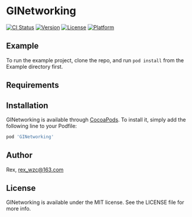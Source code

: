 # GINetworking

[![CI Status](https://img.shields.io/travis/Rex/GINetworking.svg?style=flat)](https://travis-ci.org/Rex/GINetworking)
[![Version](https://img.shields.io/cocoapods/v/GINetworking.svg?style=flat)](https://cocoapods.org/pods/GINetworking)
[![License](https://img.shields.io/cocoapods/l/GINetworking.svg?style=flat)](https://cocoapods.org/pods/GINetworking)
[![Platform](https://img.shields.io/cocoapods/p/GINetworking.svg?style=flat)](https://cocoapods.org/pods/GINetworking)

## Example

To run the example project, clone the repo, and run `pod install` from the Example directory first.

## Requirements

## Installation

GINetworking is available through [CocoaPods](https://cocoapods.org). To install
it, simply add the following line to your Podfile:

```ruby
pod 'GINetworking'
```

## Author

Rex, rex_wzc@163.com

## License

GINetworking is available under the MIT license. See the LICENSE file for more info.
